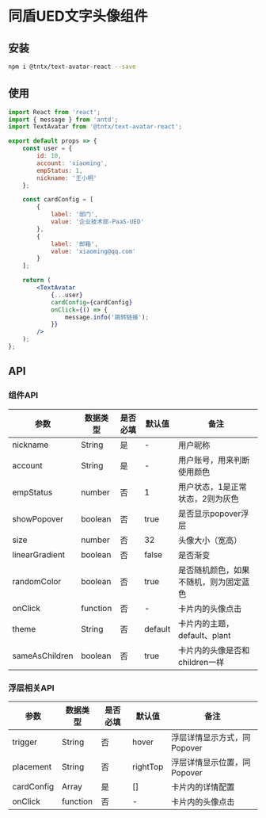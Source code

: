 # 同盾UED文字头像组件


## 安装
```bash
npm i @tntx/text-avatar-react --save
```

## 使用
```jsx
import React from 'react';
import { message } from 'antd';
import TextAvatar from '@tntx/text-avatar-react';

export default props => {
	const user = {
	    id: 10,
		account: 'xiaoming',
		empStatus: 1,
		nickname: '王小明'	 
	};

	const cardConfig = [
		{
			label: '部门',
			value: '企业技术部-PaaS-UED'
		},
		{
			label: '邮箱',
			value: 'xiaoming@qq.com'
		}
	];

	return (
		<TextAvatar
			{...user}
			cardConfig={cardConfig}
			onClick={() => {
				message.info('跳转链接');
			}}
		/>
	);
};
```

## API

### 组件API
|参数		    		 |数据类型			  |是否必填			|默认值			|备注						 |
|  ---- 	   			|  ----  			| ----  		|  ----  		| ----						|
| nickname	   			| String 			| 是 			| - 			| 用户昵称 					  |
| account 	   			| String 			| 是 			| -				| 用户账号，用来判断使用颜色 	 |
| empStatus    			| number 		    | 否 			| 1 		    | 用户状态，1是正常状态，2则为灰色 	  |
| showPopover  			| boolean 		    | 否			| true			| 是否显示popover浮层 	       |
| size   	   			| number 			| 否 			| 32 			| 头像大小（宽高） 	    	   |
| linearGradient   		| boolean 			| 否 			| false 		| 是否渐变 	            	  |
| randomColor  			| boolean 		    | 否 			| true			| 是否随机颜色，如果不随机，则为固定蓝色	|
| onClick 	   			| function 		    | 否 			| -				| 卡片内的头像点击			 	|
| theme 	   			| String 		    | 否 			| default		| 卡片内的主题，default、plant	|
| sameAsChildren 	    | boolean 		    | 否 			| true			| 卡片内的头像是否和children一样	|

### 浮层相关API
|参数		  |数据类型			  |是否必填			|默认值			|备注						 |
|  ---- 	 |  ----  			| ----  		|  ----  		| ----						|
| trigger	 | String 			| 否 			| hover 		| 浮层详情显示方式，同Popover   |
| placement 	| String 	    | 否 			| rightTop   	| 浮层详情显示位置，同Popover 	 |
| cardConfig  | Array 			| 是 			| []			| 卡片内的详情配置 				|
| onClick 	 | function 		| 否 			| -				| 卡片内的头像点击			 	|
